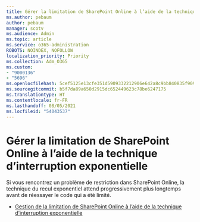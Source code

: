 ```yaml
---
title: Gérer la limitation de SharePoint Online à l’aide de la technique d’interruption exponentielle
ms.author: pebaum
author: pebaum
manager: scotv
ms.audience: Admin
ms.topic: article
ms.service: o365-administration
ROBOTS: NOINDEX, NOFOLLOW
localization_priority: Priority
ms.collection: Adm_O365
ms.custom:
- "9000136"
- "5696"
ms.openlocfilehash: 5cef5125e13cfe351d5909332212906e642a8c9bb840835f909fa3a6cdd7a441
ms.sourcegitcommit: b5f7da89a650d2915dc652449623c78be6247175
ms.translationtype: HT
ms.contentlocale: fr-FR
ms.lasthandoff: 08/05/2021
ms.locfileid: "54043537"
---
```

# <a name="handle-sharepoint-online-throttling-by-using-exponential-back-off"></a>Gérer la limitation de SharePoint Online à l’aide de la technique d’interruption exponentielle

Si vous rencontrez un problème de restriction dans SharePoint Online, la technique du recul exponentiel attend progressivement plus longtemps avant de réessayer le code qui a été limité.

- [Gestion de la limitation de SharePoint Online à l’aide de la technique d’interruption exponentielle](https://docs.microsoft.com/sharepoint/dev/solution-guidance/handle-sharepoint-online-throttling-by-using-exponential-back-off)
